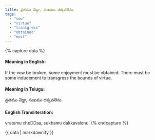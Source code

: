 ```yaml
---
title: వ్రతము చెడ్డా, సుఖము దక్కవలెను.
tags:
  - "vow"
  - "virtue"
  - "transgress"
  - "obtained"
  - "must"
---
```


{% capture data %}
#### Meaning in English:
If the vow be broken, some enjoyment must be obtained.
There must be some inducement to transgress the bounds of virtue.

#### Meaning in Telugu:
వ్రతము చెడ్డా, సుఖము దక్కవలెను.

#### English Transliteration:
vratamu cheDDaa, sukhamu dakkavalenu.
{% endcapture %}

{{ data | markdownify }}

